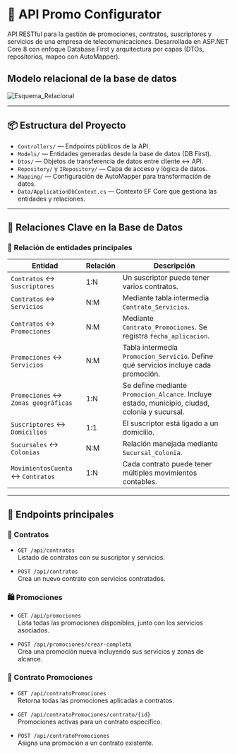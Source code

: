 # 🎯 API Promo Configurator

API RESTful para la gestión de promociones, contratos, suscriptores y servicios de una empresa de telecomunicaciones. Desarrollada en ASP.NET Core 8 con enfoque Database First y arquitectura por capas (DTOs, repositorios, mapeo con AutoMapper).

## Modelo relacional de la base de datos
![Esquema_Relacional](https://github.com/user-attachments/assets/949a22e3-8616-47c6-8015-47584473bc12)

---

## 📦 Estructura del Proyecto

- `Controllers/` — Endpoints públicos de la API.
- `Models/` — Entidades generadas desde la base de datos (DB First).
- `Dtos/` — Objetos de transferencia de datos entre cliente ↔ API.
- `Repository/` y `IRepository/` — Capa de acceso y lógica de datos.
- `Mapping/` — Configuración de AutoMapper para transformación de datos.
- `Data/ApplicationDbContext.cs` — Contexto EF Core que gestiona las entidades y relaciones.

---

## 🔗 Relaciones Clave en la Base de Datos

### 📘 Relación de entidades principales

| Entidad | Relación | Descripción |
|--------|----------|-------------|
| `Contratos` ↔ `Suscriptores` | 1:N | Un suscriptor puede tener varios contratos. |
| `Contratos` ↔ `Servicios` | N:M | Mediante tabla intermedia `Contrato_Servicios`. |
| `Contratos` ↔ `Promociones` | N:M | Mediante `Contrato_Promociones`. Se registra `fecha_aplicacion`. |
| `Promociones` ↔ `Servicios` | N:M | Tabla intermedia `Promocion_Servicio`. Define qué servicios incluye cada promoción. |
| `Promociones` ↔ `Zonas geográficas` | 1:N | Se define mediante `Promocion_Alcance`. Incluye estado, municipio, ciudad, colonia y sucursal. |
| `Suscriptores` ↔ `Domicilios` | 1:1 | El suscriptor está ligado a un domicilio. |
| `Sucursales` ↔ `Colonias` | N:M | Relación manejada mediante `Sucursal_Colonia`. |
| `MovimientosCuenta` ↔ `Contratos` | 1:N | Cada contrato puede tener múltiples movimientos contables. |

---

## 🧪 Endpoints principales

### 📄 Contratos

- `GET /api/contratos`  
  Listado de contratos con su suscriptor y servicios.

- `POST /api/contratos`  
  Crea un nuevo contrato con servicios contratados.

### 🛍️ Promociones

- `GET /api/promociones`  
  Lista todas las promociones disponibles, junto con los servicios asociados.

- `POST /api/promociones/crear-completa`  
  Crea una promoción nueva incluyendo sus servicios y zonas de alcance.

### 🔄 Contrato Promociones

- `GET /api/contratoPromociones`  
  Retorna todas las promociones aplicadas a contratos.

- `GET /api/contratoPromociones/contrato/{id}`  
  Promociones activas para un contrato específico.

- `POST /api/contratoPromociones`  
  Asigna una promoción a un contrato existente.



